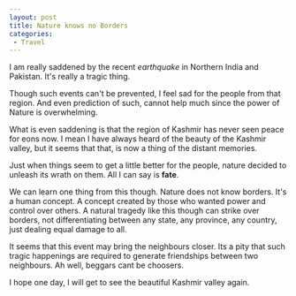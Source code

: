 ```yaml
---
layout: post
title: Nature knows no Borders
categories:
 - Travel
---
```


I am really saddened by the recent *earthquake* in Northern India and Pakistan. It's really a tragic thing.

Though such events can't be prevented, I feel sad for the people from that region. And even prediction of such, cannot help much since the power of Nature is overwhelming.

What is even saddening is that the region of Kashmir has never seen peace for eons now. I mean I have always heard of the beauty of the Kashmir valley, but it seems that that, is now a thing of the distant memories.

Just when things seem to get a little better for the people, nature decided to unleash its wrath on them. All I can say is __fate__.

We can learn one thing from this though. Nature does not know borders. It's a human concept. A concept created by those who wanted power and control over others. A natural tragedy like this though can strike over borders, not differentiating between any state, any province, any country, just dealing equal damage to all.

It seems that this event may bring the neighbours closer. Its a pity that such tragic happenings are required to generate friendships between two neighbours. Ah well, beggars cant be choosers.

I hope one day, I will get to see the beautiful Kashmir valley again.
